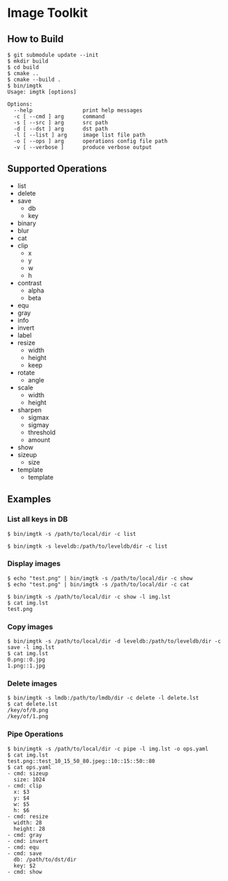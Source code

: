 # Image Toolkit

## How to Build ##

```
$ git submodule update --init
$ mkdir build
$ cd build
$ cmake ..
$ cmake --build .
$ bin/imgtk
Usage: imgtk [options]

Options:
  --help                print help messages
  -c [ --cmd ] arg      command
  -s [ --src ] arg      src path
  -d [ --dst ] arg      dst path
  -l [ --list ] arg     image list file path
  -o [ --ops ] arg      operations config file path
  -v [ --verbose ]      produce verbose output
```

## Supported Operations ##

* list
* delete
* save
  * db
  * key
* binary
* blur
* cat
* clip
  * x
  * y
  * w
  * h
* contrast
  * alpha
  * beta
* equ
* gray
* info
* invert
* label
* resize
  * width
  * height
  * keep
* rotate
  * angle
* scale
  * width
  * height
* sharpen
  * sigmax
  * sigmay
  * threshold
  * amount
* show
* sizeup
  * size
* template
  * template


## Examples ##

### List all keys in DB ###

```
$ bin/imgtk -s /path/to/local/dir -c list
```

```
$ bin/imgtk -s leveldb:/path/to/leveldb/dir -c list
```

### Display images ###

```
$ echo "test.png" | bin/imgtk -s /path/to/local/dir -c show
$ echo "test.png" | bin/imgtk -s /path/to/local/dir -c cat
```

```
$ bin/imgtk -s /path/to/local/dir -c show -l img.lst
$ cat img.lst
test.png
```

### Copy images ###

```
$ bin/imgtk -s /path/to/local/dir -d leveldb:/path/to/leveldb/dir -c save -l img.lst
$ cat img.lst
0.png::0.jpg
1.png::1.jpg
```

### Delete images ###

```
$ bin/imgtk -s lmdb:/path/to/lmdb/dir -c delete -l delete.lst
$ cat delete.lst
/key/of/0.png
/key/of/1.png
```

### Pipe Operations ###

```
$ bin/imgtk -s /path/to/local/dir -c pipe -l img.lst -o ops.yaml
$ cat img.lst
test.png::test_10_15_50_80.jpeg::10::15::50::80
$ cat ops.yaml
- cmd: sizeup
  size: 1024
- cmd: clip
  x: $3
  y: $4
  w: $5
  h: $6
- cmd: resize
  width: 28
  height: 28
- cmd: gray
- cmd: invert
- cmd: equ
- cmd: save
  db: /path/to/dst/dir
  key: $2
- cmd: show
```
